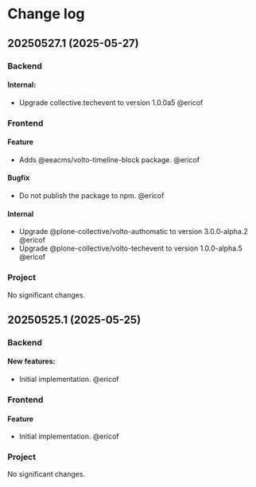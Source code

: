 # Change log

<!-- You should *NOT* be adding new change log entries to this file.
     You should create a file in the news directory instead.
     For helpful instructions, please see:
     https://6.docs.plone.org/contributing/index.html#contributing-change-log-label
-->

<!-- towncrier release notes start -->
## 20250527.1 (2025-05-27)

### Backend


#### Internal:

- Upgrade collective.techevent to version 1.0.0a5 @ericof 



### Frontend

#### Feature

- Adds @eeacms/volto-timeline-block package. @ericof 

#### Bugfix

- Do not publish the package to npm. @ericof 

#### Internal

- Upgrade @plone-collective/volto-authomatic to version 3.0.0-alpha.2 @ericof 
- Upgrade @plone-collective/volto-techevent to version 1.0.0-alpha.5 @ericof 



### Project

No significant changes.




## 20250525.1 (2025-05-25)

### Backend


#### New features:

- Initial implementation. @ericof 



### Frontend

#### Feature

- Initial implementation. @ericof 



### Project

No significant changes.




